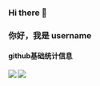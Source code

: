 ### Hi there 👋
### 你好，我是 username

#### github基础统计信息
<a href="https://github.com/wzyyyyyyy">
  <img align="left" src="https://github-readme-stats.vercel.app/api?username=wzyyyyyyy&count_private=true&show_icons=true&theme=radical" />
</a>

<a href="https://github.com/wzyyyyyyy">
  <img align="center" src="https://github-readme-stats.vercel.app/api/top-langs/?username=wzyyyyyyy&layout=compact" />
</a>
